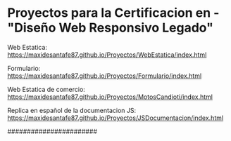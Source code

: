# Proyectos para la Certificacion en - "Diseño Web Responsivo Legado"

Web Estatica: https://maxidesantafe87.github.io/Proyectos/WebEstatica/index.html

Formulario: https://maxidesantafe87.github.io/Proyectos/Formulario/index.html

Web Estatica de comercio: https://maxidesantafe87.github.io/Proyectos/MotosCandioti/index.html

Replica en español de la documentacion JS: https://maxidesantafe87.github.io/Proyectos/JSDocumentacion/index.html

#######################

